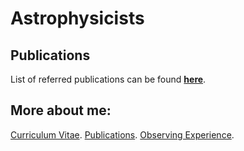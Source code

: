 # Astrophysicists


## Publications
List of referred publications can be found **[here](https://ui.adsabs.harvard.edu/public-libraries/1d8_iPsRTDOkwPHmys5B_g)**.


## More about me:
[Curriculum Vitae](./curriculum-vitae.html).
[Publications](./publications.html).
[Observing Experience](./observing.html).


